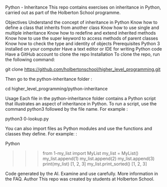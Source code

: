 Python - Inheritance
This repo contains exercises on inheritance in Python, carried out as part of the Holberton School programme.

Objectives
Understand the concept of inheritance in Python
Know how to define a class that inherits from another class
Know how to use single and multiple inheritance
Know how to redefine and extend inherited methods
Know how to use the super keyword to access methods of parent classes
Know how to check the type and identity of objects
Prerequisites
Python 3 installed on your computer
Have a text editor or IDE for writing Python code
Have a GitHub account to clone the repo
Installation
To clone the repo, run the following command:

git clone https://github.com/holbertonschool/higher_level_programming.git

Then go to the python-inheritance folder :

cd higher_level_programming/python-inheritance

Usage
Each file in the python-inheritance folder contains a Python script that illustrates an aspect of inheritance in Python. To run a script, use the command python3 followed by the file name. For example :

python3 0-lookup.py

You can also import files as Python modules and use the functions and classes they define. For example: :

Python

>>> from 1-my_list import MyList
>>> my_list = MyList()
>>> my_list.append(1)
>>> my_list.append(2)
>>> my_list.append(3)
>>> print(my_list)
[1, 2, 3]
>>> my_list.print_sorted()
[1, 2, 3]

Code generated by the AI. Examine and use carefully. More information in the FAQ.
Author
This repo was created by students at Holberton School.